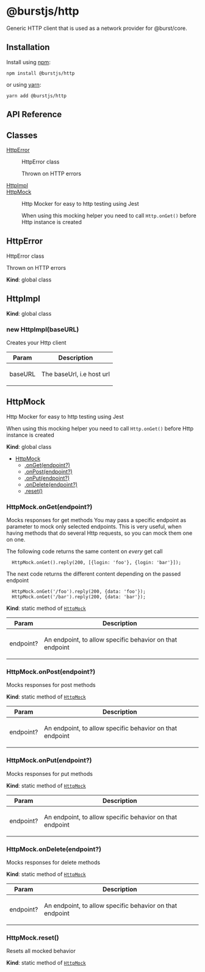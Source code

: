# @burstjs/http

Generic HTTP client that is used as a network provider for @burst/core.

## Installation

Install using [npm](https://www.npmjs.org/):

```
npm install @burstjs/http
```

or using [yarn](https://yarnpkg.com/):

``` yarn
yarn add @burstjs/http
```

## API Reference
## Classes

<dl>
<dt><a href="#HttpError">HttpError</a></dt>
<dd><p>HttpError class</p>
<p>Thrown on HTTP errors</p></dd>
<dt><a href="#HttpImpl">HttpImpl</a></dt>
<dd></dd>
<dt><a href="#HttpMock">HttpMock</a></dt>
<dd><p>Http Mocker for easy to http testing using Jest</p>
<p>When using this mocking helper you need to call <code>Http.onGet()</code>
before Http instance is created</p></dd>
</dl>

<a name="HttpError"></a>

## HttpError
<p>HttpError class</p>
<p>Thrown on HTTP errors</p>

**Kind**: global class  
<a name="HttpImpl"></a>

## HttpImpl
**Kind**: global class  
<a name="new_HttpImpl_new"></a>

### new HttpImpl(baseURL)
<p>Creates your Http client</p>


| Param | Description |
| --- | --- |
| baseURL | <p>The baseUrl, i.e host url</p> |

<a name="HttpMock"></a>

## HttpMock
<p>Http Mocker for easy to http testing using Jest</p>
<p>When using this mocking helper you need to call <code>Http.onGet()</code>
before Http instance is created</p>

**Kind**: global class  

* [HttpMock](#HttpMock)
    * [.onGet(endpoint?)](#HttpMock.onGet)
    * [.onPost(endpoint?)](#HttpMock.onPost)
    * [.onPut(endpoint?)](#HttpMock.onPut)
    * [.onDelete(endpoint?)](#HttpMock.onDelete)
    * [.reset()](#HttpMock.reset)

<a name="HttpMock.onGet"></a>

### HttpMock.onGet(endpoint?)
<p>Mocks responses for get methods
You may pass a specific endpoint as parameter to mock only selected endpoints.
This is very useful, when having methods that do several Http requests,
so you can mock them one on one.</p>
<p>The following code returns the same content on <em>every</em> get call</p>
<pre class="prettyprint source"><code>  HttpMock.onGet().reply(200, [{login: 'foo'}, {login: 'bar'}]);</code></pre><p> The next code returns the different content depending on the passed endpoint</p>
<pre class="prettyprint source"><code>  HttpMock.onGet('/foo').reply(200, {data: 'foo'});
  HttpMock.onGet('/bar').reply(200, {data: 'bar'});</code></pre>

**Kind**: static method of [<code>HttpMock</code>](#HttpMock)  

| Param | Description |
| --- | --- |
| endpoint? | <p>An endpoint, to allow specific behavior on that endpoint</p> |

<a name="HttpMock.onPost"></a>

### HttpMock.onPost(endpoint?)
<p>Mocks responses for post methods</p>

**Kind**: static method of [<code>HttpMock</code>](#HttpMock)  

| Param | Description |
| --- | --- |
| endpoint? | <p>An endpoint, to allow specific behavior on that endpoint</p> |

<a name="HttpMock.onPut"></a>

### HttpMock.onPut(endpoint?)
<p>Mocks responses for put methods</p>

**Kind**: static method of [<code>HttpMock</code>](#HttpMock)  

| Param | Description |
| --- | --- |
| endpoint? | <p>An endpoint, to allow specific behavior on that endpoint</p> |

<a name="HttpMock.onDelete"></a>

### HttpMock.onDelete(endpoint?)
<p>Mocks responses for delete methods</p>

**Kind**: static method of [<code>HttpMock</code>](#HttpMock)  

| Param | Description |
| --- | --- |
| endpoint? | <p>An endpoint, to allow specific behavior on that endpoint</p> |

<a name="HttpMock.reset"></a>

### HttpMock.reset()
<p>Resets all mocked behavior</p>

**Kind**: static method of [<code>HttpMock</code>](#HttpMock)  
